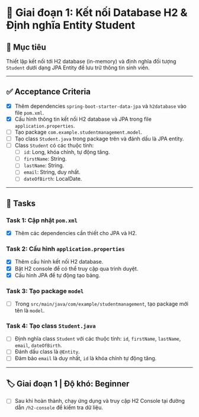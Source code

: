 # 📌 Giai đoạn 1: Kết nối Database H2 & Định nghĩa Entity Student

## 🎯 Mục tiêu
Thiết lập kết nối tới H2 database (in-memory) và định nghĩa đối tượng `Student` dưới dạng JPA Entity để lưu trữ thông tin sinh viên.

---

## ✅ Acceptance Criteria
- [x] Thêm dependencies `spring-boot-starter-data-jpa` và `h2database` vào file `pom.xml`.  
- [x] Cấu hình thông tin kết nối H2 database và JPA trong file `application.properties`.  
- [ ] Tạo package `com.example.studentmanagement.model`.  
- [ ] Tạo class `Student.java` trong package trên và đánh dấu là JPA entity.  
- [ ] Class `Student` có các thuộc tính:  
  - [ ] `id`: Long, khóa chính, tự động tăng.  
  - [ ] `firstName`: String.  
  - [ ] `lastName`: String.  
  - [ ] `email`: String, duy nhất.  
  - [ ] `dateOfBirth`: LocalDate.  

---

## 📂 Tasks

### Task 1: Cập nhật `pom.xml`
- [x] Thêm các dependencies cần thiết cho JPA và H2.

### Task 2: Cấu hình `application.properties`
- [x] Thêm cấu hình kết nối H2 database.  
- [x] Bật H2 console để có thể truy cập qua trình duyệt.  
- [x] Cấu hình JPA để tự động tạo bảng.

### Task 3: Tạo package `model`
- [ ] Trong `src/main/java/com/example/studentmanagement`, tạo package mới tên là `model`.

### Task 4: Tạo class `Student.java`
- [ ] Định nghĩa class `Student` với các thuộc tính: `id`, `firstName`, `lastName`, `email`, `dateOfBirth`.  
- [ ] Đánh dấu class là `@Entity`.  
- [ ] Đảm bảo `email` là duy nhất, `id` là khóa chính tự động tăng.

---

## 🏷️ Giai đoạn 1 | Độ khó: Beginner
- [ ] Sau khi hoàn thành, chạy ứng dụng và truy cập H2 Console tại đường dẫn `/h2-console` để kiểm tra dữ liệu.